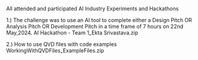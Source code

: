 All attended and participated AI Industry Experiments and Hackathons

1.) The challenge was to use an AI tool to complete either a Design Pitch OR Analysis Pitch OR Development Pitch in a time frame of 7 hours on 22nd May,2024. 
AI Hackathon - Team 1_Ekta Srivastava.zip

2.) How to use QVD files with code examples
WorkingWithQVDFiles_ExampleFiles.zip
